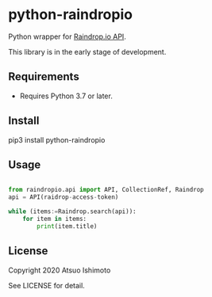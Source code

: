 # python-raindropio

Python wrapper for [Raindrop.io API](https://developer.raindrop.io/).

This library is in the early stage of development.

## Requirements


- Requires Python 3.7 or later.


## Install

pip3 install python-raindropio


## Usage

```python

from raindropio.api import API, CollectionRef, Raindrop
api = API(raidrop-access-token)

while (items:=Raindrop.search(api)):
    for item in items:
        print(item.title)

```


## License

Copyright 2020 Atsuo Ishimoto

See LICENSE for detail.
